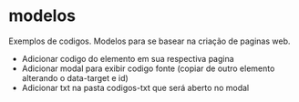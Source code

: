 # modelos
Exemplos de codigos.
Modelos para se basear na criação de paginas web.

- Adicionar codigo do elemento em sua respectiva pagina
- Adicionar modal para exibir codigo fonte (copiar de outro elemento alterando o data-target e id)
- Adicionar txt na pasta codigos-txt que será aberto no modal